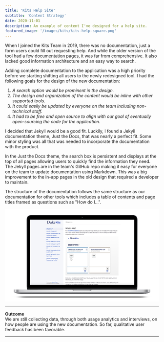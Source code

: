 ```yaml
---
title: 'Kits Help Site'
subtitle: 'Content Strategy'
date: 2020-11-01
description: An example of content I've designed for a help site.
featured_image: '/images/kits/kits-help-square.png'
---
```



When I joined the Kits Team in 2019, there was no documentation, just a form users could fill out requesting help.  And while the older version of the tool had a few documentation pages, it was far from comprehensive.  It also lacked good information architecture and an easy way to search.

Adding complete documentation to the application was a high priority before we starting shifting all users to the newly redesigned tool.  I had the following goals for the design of the new documentation:

1. *A search option would be prominent in the design.*
2. *The design and organization of the content would be inline with other supported tools.*
3. *It could easily be updated by everyone on the team including non-technical staff.*
4. *It had to be free and open source to align with our goal of eventually open-sourcing the code for the application.*

I decided that Jekyll would be a good fit.  Luckily, I found a Jekyll documentation theme, Just the Docs, that was nearly a perfect fit.  Some minor styling was all that was needed to incorporate the documentation with the product.

In the Just the Docs theme, the search box is persistent and displays at the top of all pages allowing users to quickly find the information they need. The Jekyll pages are in the team's GitHub repo making it easy for everyone on the team to update documentation using Markdown.  This was a big improvement to the in-app pages in the old design that required a developer to maintain.

The structure of the documentation follows the same structure as our documentation for other tools which includes a table of contents and page titles framed as questions such as "How do I...".

![](/images/kits/kits_help.png)

---

**Outcome**
<br>
We are still collecting data, through both usage analytics and interviews, on how people are using the new documentation.  So far, qualitative user feedback has been favorable.

---
